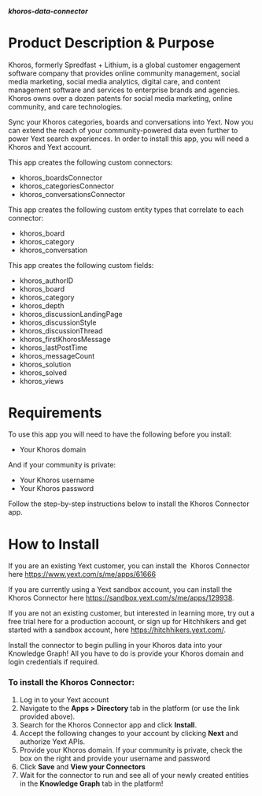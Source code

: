 ##### khoros-data-connector

# Product Description & Purpose

Khoros, formerly Spredfast + Lithium, is a global customer engagement software company that provides online community management, social media marketing, social media analytics, digital care, and content management software and services to enterprise brands and agencies. Khoros owns over a dozen patents for social media marketing, online community, and care technologies. 

Sync your Khoros categories, boards and conversations into Yext. Now you can extend the reach of your community-powered data even further to power Yext search experiences. In order to install this app, you will need a Khoros and Yext account.

This app creates the following custom connectors:	

- khoros_boardsConnector
- khoros_categoriesConnector
- khoros_conversationsConnector

This app creates the following custom entity types that correlate to each connector:		

- khoros_board
- khoros_category
- khoros_conversation

This app creates the following custom fields:

- khoros_authorID
- khoros_board
- khoros_category
- khoros_depth
- khoros_discussionLandingPage
- khoros_discussionStyle
- khoros_discussionThread
- khoros_firstKhorosMessage
- khoros_lastPostTime
- khoros_messageCount
- khoros_solution
- khoros_solved
- khoros_views

# Requirements

To use this app you will need to have the following before you install:

- Your Khoros domain

And if your community is private:

- Your Khoros username
- Your Khoros password

Follow the step-by-step instructions below to install the Khoros Connector app.

# How to Install

If you are an existing Yext customer, you can install the  Khoros Connector here <https://www.yext.com/s/me/apps/61666>

If you are currently using a Yext sandbox account, you can install the Khoros Connector here <https://sandbox.yext.com/s/me/apps/129938>.

If you are not an existing customer, but interested in learning more, try out a free trial here for a production account, or sign up for Hitchhikers and get started with a sandbox account, here <https://hitchhikers.yext.com/>. 

Install the connector to begin pulling in your Khoros data into your Knowledge Graph! All you have to do is provide your Khoros domain and login credentials if required.

### To install the Khoros Connector:

1. Log in to your Yext account
2. Navigate to the **Apps > Directory** tab in the platform (or use the link provided above).
3. Search for the Khoros Connector app and click **Install**.
4. Accept the following changes to your account by clicking **Next** and authorize Yext APIs.
5. Provide your Khoros domain. If your community is private, check the box on the right and provide your username and password
6. Click **Save** and **View your Connectors**
7. Wait for the connector to run and see all of your newly created entities in the **Knowledge Graph** tab in the platform!






